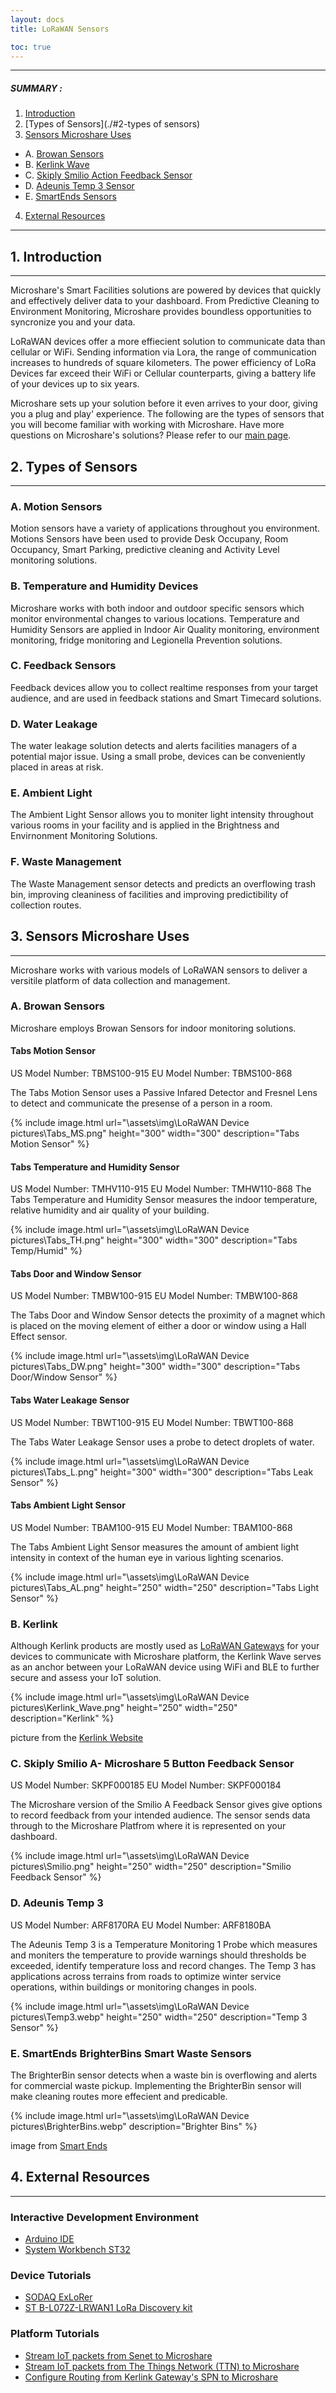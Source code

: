 ```yaml
---
layout: docs
title: LoRaWAN Sensors

toc: true
---
```

---------------------------------------

##### SUMMARY : 

1. [Introduction](./#1-introduction)
2. [Types of Sensors](./#2-types of sensors)
3. [Sensors Microshare Uses](./#3-sensors-microshare-uses)
- A. [Browan Sensors](./#a-browan-sensors)
- B. [Kerlink Wave](./#b-kerlink-wave)
- C. [Skiply Smilio Action Feedback Sensor](./#c-skiply-smilio-action-feedback-sensor)
- D. [Adeunis Temp 3 Sensor](./#d-adeunis-temp-3)
- E. [SmartEnds Sensors](./#e-smartends-brighterbins-smart-waste-sensors)
4. [External Resources](./#4-external-resources)

---------------------------------------


## 1. Introduction
---------------------------------------
Microshare's Smart Facilities solutions are powered by devices that quickly and effectively deliver data to your dashboard. From Predictive Cleaning to Environment Monitoring, Microshare provides boundless opportunities to syncronize you and your data. 

LoRaWAN devices offer a more effiecient solution to communicate data than cellular or WiFi. Sending information via Lora, the range of communication increases to hundreds of square kilometers. The power efficiency of LoRa Devices far exceed their WiFi or Cellular counterparts, giving a battery life of your devices up to six years. 

Microshare sets up your solution before it even arrives to your door, giving you a plug and play' experience. The following are the types of sensors that you will become familiar with working with Microshare. Have more questions on Microshare's solutions? Please refer to our [main page](https://www.microshare.io/smart-facilities-dashboards-and-solutions/).

## 2. Types of Sensors
---------------------------------------

### A. Motion Sensors

Motion sensors have a variety of applications throughout you environment. Motions Sensors have been used to provide Desk Occupany, Room Occupancy, Smart Parking, predictive cleaning and Activity Level monitoring solutions. 

### B. Temperature and Humidity Devices

Microshare works with both indoor and outdoor specific sensors which monitor environmental changes to various locations. Temperature and Humidity Sensors are applied in Indoor Air Quality monitoring, environment monitoring, fridge monitoring and Legionella Prevention solutions. 

### C. Feedback Sensors

Feedback devices allow you to collect realtime responses from your target audience, and are used in feedback stations and Smart Timecard solutions.

### D. Water Leakage

The water leakage solution detects and alerts facilities managers of a potential major issue. Using a small probe, devices can be conveniently placed in areas at risk.

### E. Ambient Light

The Ambient Light Sensor allows you to moniter light intensity throughout various rooms in your facility and is applied in the Brightness and Envirnonment Monitoring Solutions. 

### F. Waste Management

The Waste Management sensor detects and predicts an overflowing trash bin, improving cleaniness of facilities and improving predictibility of collection routes. 

## 3. Sensors Microshare Uses
---------------------------------------

Microshare works with various models of LoRaWAN sensors to deliver a versitile platform of data collection and management. 

### A. Browan Sensors

Microshare employs Browan Sensors for indoor monitoring solutions.

#### Tabs Motion Sensor 

US Model Number: TBMS100-915
EU Model Number: TBMS100-868

The Tabs Motion Sensor uses a Passive Infared Detector and Fresnel Lens to detect and communicate the presense of a person in a room.

{% include image.html url="\assets\img\LoRaWAN Device pictures\Tabs_MS.png" height="300" width="300" description="Tabs Motion Sensor" %}

#### Tabs Temperature and Humidity Sensor

US Model Number: TMHV110-915
EU Model Number: TMHW110-868
The Tabs Temperature and Humidity Sensor measures the indoor temperature, relative humidity and air quality of your building. 

{% include image.html url="\assets\img\LoRaWAN Device pictures\Tabs_TH.png" height="300" width="300" description="Tabs Temp/Humid" %}

#### Tabs Door and Window Sensor 

US Model Number: TMBW100-915
EU Model Number: TMBW100-868

The Tabs Door and Window Sensor detects the proximity of a magnet which is placed on the moving element of either a door or window using a Hall Effect sensor. 

{% include image.html url="\assets\img\LoRaWAN Device pictures\Tabs_DW.png" height="300" width="300" description="Tabs Door/Window Sensor" %}

#### Tabs Water Leakage Sensor

US Model Number: TBWT100-915
EU Model Number: TBWT100-868

The Tabs Water Leakage Sensor uses a probe to detect droplets of water. 

{% include image.html url="\assets\img\LoRaWAN Device pictures\Tabs_L.png" height="300" width="300" description="Tabs Leak Sensor" %}

#### Tabs Ambient Light Sensor

US Model Number: TBAM100-915
EU Model Number: TBAM100-868

The Tabs Ambient Light Sensor measures the amount of ambient light intensity in context of the human eye in various lighting scenarios. 

{% include image.html url="\assets\img\LoRaWAN Device pictures\Tabs_AL.png" height="250" width="250" description="Tabs Light Sensor" %}

### B. Kerlink 

Although Kerlink products are mostly used as [LoRaWAN Gateways]() for your devices to communicate with Microshare platform, the Kerlink Wave serves as an anchor between your LoRaWAN device using WiFi and BLE to further secure and assess your IoT solution.

{% include image.html url="\assets\img\LoRaWAN Device pictures\Kerlink_Wave.png" height="250" width="250" description="Kerlink" %}

picture from the [Kerlink Website](https://www.kerlink.com/product/wanesy-wave/)


### C. Skiply Smilio A- Microshare 5 Button Feedback Sensor

US Model Number: SKPF000185
EU Model Number: SKPF000184

The Microshare version of the Smilio A Feedback Sensor gives give options to record feedback from your intended audience. The sensor sends data through to the Microshare Platfrom where it is represented on your dashboard.

{% include image.html url="\assets\img\LoRaWAN Device pictures\Smilio.png" height="250" width="250" description="Smilio Feedback Sensor" %}

### D. Adeunis Temp 3

US Model Number: ARF8170RA
EU Model Number: ARF8180BA

The Adeunis Temp 3 is a Temperature Monitoring 1 Probe which measures and moniters the temperature to provide warnings should thresholds be exceeded, identify temperature loss and record changes. The Temp 3 has applications across terrains from roads to optimize winter service operations, within buildings or monitoring changes in pools. 

{% include image.html url="\assets\img\LoRaWAN Device pictures\Temp3.webp" height="250" width="250" description="Temp 3 Sensor" %}

### E. SmartEnds BrighterBins Smart Waste Sensors

The BrighterBin sensor detects when a waste bin is overflowing and alerts for commercial waste pickup. Implementing the BrighterBin sensor will make cleaning routes more effecient and  predicable. 

{% include image.html url="\assets\img\LoRaWAN Device pictures\BrighterBins.webp"  description="Brighter Bins" %}

image from [Smart Ends](https://www.smartends.com/single-post/2019/05/09/A-new-IoT-sensor-device-for-a-growing-market-of-8-million-public-waste-bins)

## 4. External Resources
---------------------------------------

### Interactive Development Environment
* [Arduino IDE](/docs/2/technical/lorawan/lorawan-extra-sensor-guides/arduino_ide)
* [System Workbench ST32](/docs/2/technical/lorawan/lorawan-extra-sensor-guides/system-workbench-st32-ide)

### Device Tutorials
* [SODAQ ExLoRer](/docs/2/technical/lorawan/lorawan-extra-sensor-guides/sodaq_explorer)
* [ST B-L072Z-LRWAN1 LoRa Discovery kit](/docs/2/technical/lorawan/lorawan-extra-sensor-guides/st-b-1072z-lrwan1-discovery-kit)

### Platform Tutorials
* [Stream IoT packets from Senet to Microshare](/docs/2/technical/lorawan/lorawan-extra-sensor-guides/senet-tutorial)
* [Stream IoT packets from The Things Network (TTN) to Microshare](/docs/2/technical/lorawan/lorawan-extra-sensor-guides/ttn_tutorial)
* [Configure Routing from Kerlink Gateway's SPN to Microshare](/docs/2/technical/lorawan/lorawan-extra-sensor-guides/kerlink-tutorial)


